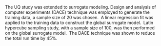 The UQ study was extended to surrogate modeling.
Design and analysis of computer experiments (DACE) technique was employed to generate the training data, a sample size of 20 was chosen.  
A linear regression fit was applied to the training data to construct the global surrogate model.  
Latin hypercube sampling study, with a sample size of 100, was then performed on the global surrogate model.  
The DACE technique was shown to reduce the total run time by 45%.  
